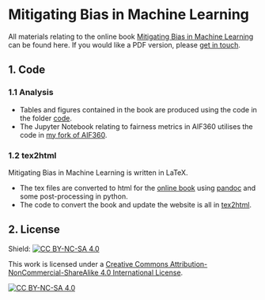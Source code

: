 # Mitigating Bias in Machine Learning

All materials relating to the online book [Mitigating Bias in Machine Learning](http://mitigatingbias.ml) can be found here. If you would like a PDF version, please [get in touch](mailto:code@leenamurgai.co.uk).

## 1. Code

### 1.1 Analysis

- Tables and figures contained in the book are produced using the code in the folder [code](https://github.com/leenamurgai/leenamurgai.github.io/tree/master/code).
- The Jupyter Notebook relating to fairness metrics in AIF360 utilises the code in [my fork of AIF360](https://github.com/leenamurgai/AIF360).

### 1.2 tex2html

Mitigating Bias in Machine Learning is written in LaTeX.
- The tex files are converted to html for the [online book](http://mitigatingbias.ml) using [pandoc](https://pandoc.org) and some post-processing in python.
- The code to convert the book and update the website is all in [tex2html](https://github.com/leenamurgai/leenamurgai.github.io/tree/master/tex2html).

## 2. License

Shield: [![CC BY-NC-SA 4.0][cc-by-nc-sa-shield]][cc-by-nc-sa]

This work is licensed under a
[Creative Commons Attribution-NonCommercial-ShareAlike 4.0 International License][cc-by-nc-sa].

[![CC BY-NC-SA 4.0][cc-by-nc-sa-image]][cc-by-nc-sa]

[cc-by-nc-sa]: http://creativecommons.org/licenses/by-nc-sa/4.0/
[cc-by-nc-sa-image]: https://licensebuttons.net/l/by-nc-sa/4.0/88x31.png
[cc-by-nc-sa-shield]: https://img.shields.io/badge/License-CC%20BY--NC--SA%204.0-lightgrey.svg